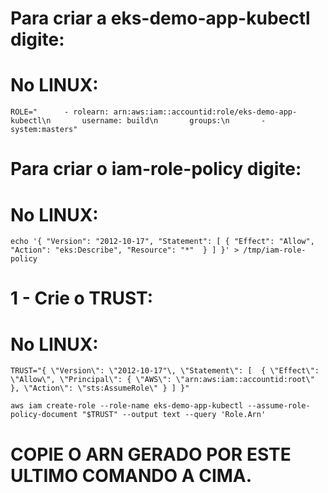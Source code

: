 # Para criar a eks-demo-app-kubectl digite:
# No LINUX:
    ROLE="      - rolearn: arn:aws:iam::accountid:role/eks-demo-app-kubectl\n       username: build\n       groups:\n       -system:masters"

# Para criar o iam-role-policy digite:
# No LINUX:
    echo '{ "Version": "2012-10-17", "Statement": [ { "Effect": "Allow", "Action": "eks:Describe", "Resource": "*"  } ] }' > /tmp/iam-role-policy

# 1 - Crie o TRUST:
# No LINUX:
    TRUST="{ \"Version\": \"2012-10-17"\, \"Statement\": [  { \"Effect\": \"Allow\", \"Principal\": { \"AWS\": \"arn:aws:iam::accountid:root\" }, \"Action\": \"sts:AssumeRole\" } ] }"

    aws iam create-role --role-name eks-demo-app-kubectl --assume-role-policy-document "$TRUST" --output text --query 'Role.Arn'
# COPIE O ARN GERADO POR ESTE ULTIMO COMANDO A CIMA.
